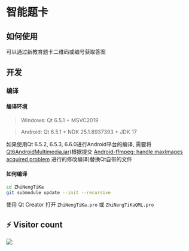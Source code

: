# 智能题卡

## 如何使用
可以通过新教育题卡二维码或编号获取答案

## 开发

### 编译

#### 编译环境
>Windows: Qt 6.5.1 + MSVC2019

>Android: Qt 6.5.1 + NDK 25.1.8937393 + JDK 17

如果使用Qt 6.5.2, 6.5.3, 6.6.0进行Android平台的编译, 需要将[Qt6AndroidMultimedia.jar](./Qt6AndroidMultimedia.jar)(根据提交 [Android-ffmpeg: handle maxImages acquired problem](https://codereview.qt-project.org/gitweb?p=qt/qtmultimedia.git;a=commit;h=c5e5d619107568050d9857d5149bd1b7558b904b) 进行的修改编译)替换Qt自带的文件


#### 如何编译

```bash
cd ZhiNengTiKa
git submodule update --init --recursive
```

使用 Qt Creator 打开 `ZhiNengTiKa.pro` 或 `ZhiNengTiKaQML.pro`
## ⚡ Visitor count

![](https://profile-counter.glitch.me/LFWQSP2641-ZhiNengTiKa/count.svg)
